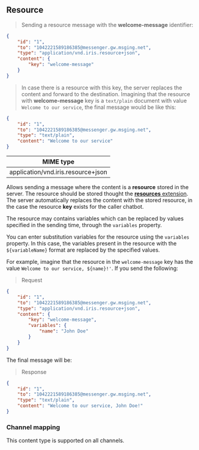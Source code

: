 ## Resource

> Sending a resource message with the **welcome-message** identifier:

```json
{
    "id": "1",
    "to": "1042221589186385@messenger.gw.msging.net",
    "type": "application/vnd.iris.resource+json",
    "content": {
        "key": "welcome-message"
    }
}
```
> In case there is a resource with this key, the server replaces the content and forward to the destination. Imagining that the resource with **welcome-message** key is a `text/plain` document with value `Welcome to our service`, the final message would be like this:

```json
{
    "id": "1",
    "to": "1042221589186385@messenger.gw.msging.net",
    "type": "text/plain",
    "content": "Welcome to our service"
}
```

| MIME type                            | 
|--------------------------------------|
| application/vnd.iris.resource+json   |

Allows sending a message where the content is a **resource** stored in the server. The resource should be stored thought the [**resources** extension](https://portal.blip.ai/#/docs/extensions/resources). The server automatically replaces the content with the stored resource, in the case the resource **key** exists for the caller chatbot.

The resource may contains variables which can be replaced by values specified in the sending time, through the `variables` property.

You can enter substitution variables for the resource using the `variables` property. In this case, the variables present in the resource with the `${variableName}` format are replaced by the specified values.

For example, imagine that the resource in the `welcome-message` key has the value `Welcome to our service, ${name}!'`. If you send the following:

> Request

```json
{
    "id": "1",
    "to": "1042221589186385@messenger.gw.msging.net",
    "type": "application/vnd.iris.resource+json",
    "content": {
        "key": "welcome-message",
        "variables": {
            "name": "John Doe"
        }
    }
}
```

The final message will be:

> Response

```json
{
    "id": "1",
    "to": "1042221589186385@messenger.gw.msging.net",
    "type": "text/plain",
    "content": "Welcome to our service, John Doe!"
}
```

### Channel mapping

This content type is supported on all channels.

